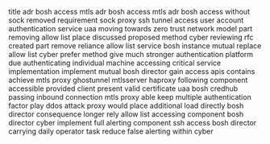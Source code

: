 title adr bosh access mtls adr bosh access mtls adr bosh access without sock removed requirement sock proxy ssh tunnel access user account authentication service uaa moving towards zero trust network model part removing allow list place discussed proposed method cyber reviewing rfc created part remove reliance allow list service bosh instance mutual replace allow list cyber prefer method give much stronger authentication platform due authenticating individual machine accessing critical service implementation implement mutual bosh director gain access apis contains achieve mtls proxy ghostunnel mtlsserver haproxy following component accessible provided client present valid certificate uaa bosh credhub passing inbound connection mtls proxy able keep multiple authentication factor play ddos attack proxy would place additional load directly bosh director consequence longer rely allow list accessing component bosh director cyber implement full alerting component ssh access bosh director carrying daily operator task reduce false alerting within cyber